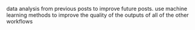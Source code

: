 data analysis from previous posts to improve future posts.
use machine learning methods to improve the quality of the outputs of all of the other workflows